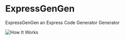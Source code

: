 # ExpressGenGen
ExpressGenGen an Express Code Generator Generator

![How It Works](http://lookpic.com/O/i2/1887/XPbfhaFj.png "How It Works")

